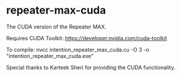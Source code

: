 # repeater-max-cuda
The CUDA version of the Repeater MAX.

Requires CUDA Toolkit: https://developer.nvidia.com/cuda-toolkit

To compile: nvcc intention_repeater_max_cuda.cu -O 3 -o "intention_repeater_max_cuda.exe"

Special thanks to Karteek Sheri for providing the CUDA functionality.

